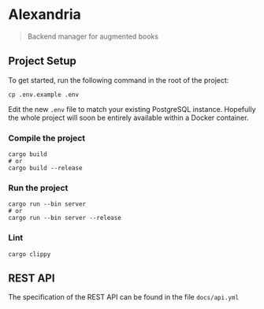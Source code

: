 # Alexandria

> Backend manager for augmented books

## Project Setup

To get started, run the following command in the root of the project:

```shell
cp .env.example .env
```

Edit the new `.env` file to match your existing PostgreSQL instance.
Hopefully the whole project will soon be entirely available within a
Docker container.

### Compile the project
```shell
cargo build
# or
cargo build --release
```

### Run the project
```shell
cargo run --bin server
# or
cargo run --bin server --release
```

### Lint
```shell
cargo clippy
```

## REST API
The specification of the REST API can be found in the file `docs/api.yml`
